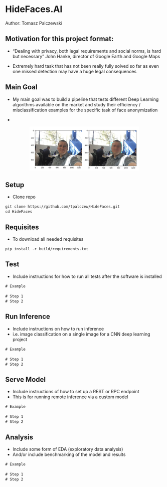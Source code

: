 # HideFaces.AI
Author: Tomasz Palczewski

## Motivation for this project format:
- “Dealing with privacy, both legal requirements and social norms, is hard but necessary” John Hanke, director of Google Earth and Google Maps

- Extremely hard task that has not been really fully solved so far as even one missed detection may have a huge legal consequences

## Main Goal

- My main goal was to build a pipeline that tests different Deep Learning algorithms available on the market and study their efficiency / misclassification examples for the specific task of face anonymization   

-


<p align="center">
  <img src="static/Images-AT.001.jpeg" width="350" title="Now you see me (left), Now you don't (right)">
</p>


## Setup
- Clone repo
```
git clone https://github.com/tpalczew/HideFaces.git
cd HideFaces
```

## Requisites
- To download all needed requisites
```
pip install -r build/requirements.txt
```



## Test
- Include instructions for how to run all tests after the software is installed
```
# Example

# Step 1
# Step 2
```

## Run Inference
- Include instructions on how to run inference
- i.e. image classification on a single image for a CNN deep learning project
```
# Example

# Step 1
# Step 2
```


## Serve Model
- Include instructions of how to set up a REST or RPC endpoint
- This is for running remote inference via a custom model
```
# Example

# Step 1
# Step 2
```

## Analysis
- Include some form of EDA (exploratory data analysis)
- And/or include benchmarking of the model and results
```
# Example

# Step 1
# Step 2
```
